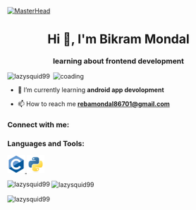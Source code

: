 [![MasterHead](https://1.bp.blogspot.com/-7A4WynwLsMw/XbBpCXG8fHI/AAAAAAAAMt4/uOa1bpLskYgrwGbllhSu2SDj_Mig8SXJQCLcBGAsYHQ/s1600/2000_600px.gif)](https://LazySquid99.io)
<h1 align="center">Hi 👋, I'm Bikram Mondal</h1>
<h3 align="center">learning about frontend development</h3>
<img align="right" alt="coading" width="400" src="https://i.pinimg.com/originals/f1/e7/34/f1e734f9cade86fe737a9aa404ad5677.gif">

<p align="left"> <img src="https://komarev.com/ghpvc/?username=lazysquid99&label=Profile%20views&color=0e75b6&style=flat" alt="lazysquid99" /> </p>

- 🌱 I’m currently learning **android app devolopment**

- 📫 How to reach me **rebamondal86701@gmail.com**

<h3 align="left">Connect with me:</h3>
<p align="left">
</p>

<h3 align="left">Languages and Tools:</h3>
<p align="left"> <a href="https://www.cprogramming.com/" target="_blank" rel="noreferrer"> <img src="https://raw.githubusercontent.com/devicons/devicon/master/icons/c/c-original.svg" alt="c" width="40" height="40"/> </a> <a href="https://www.python.org" target="_blank" rel="noreferrer"> <img src="https://raw.githubusercontent.com/devicons/devicon/master/icons/python/python-original.svg" alt="python" width="40" height="40"/> </a> </p>

<p><img align="left" src="https://github-readme-stats.vercel.app/api/top-langs?username=lazysquid99&show_icons=true&locale=en&layout=compact" alt="lazysquid99" /></p>

<p>&nbsp;<img align="center" src="https://github-readme-stats.vercel.app/api?username=lazysquid99&show_icons=true&locale=en" alt="lazysquid99" /></p>

<p><img align="center" src="https://github-readme-streak-stats.herokuapp.com/?user=lazysquid99&" alt="lazysquid99" /></p>
